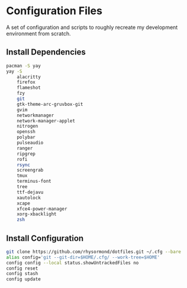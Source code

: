 # Configuration Files
A set of configuration and scripts to roughly recreate my development environment from scratch.

## Install Dependencies
```bash
pacman -S yay
yay -S
    alacritty
    firefox
    flameshot
    fzy
    git
    gtk-theme-arc-gruvbox-git
    gvim
    networkmanager
    network-manager-applet
    nitrogen
    openssh
    polybar
    pulseaudio
    ranger
    ripgrep
    rofi
    rsync
    screengrab
    tmux
    terminus-font
    tree
    ttf-dejavu
    xautolock
    xcape
    xfce4-power-manager
    xorg-xbacklight
    zsh
```

## Install Configuration
```bash
git clone https://github.com/rhysormond/dotfiles.git ~/.cfg --bare
alias config='git --git-dir=$HOME/.cfg/ --work-tree=$HOME'
config config --local status.showUntrackedFiles no
config reset
config stash
config update
```

